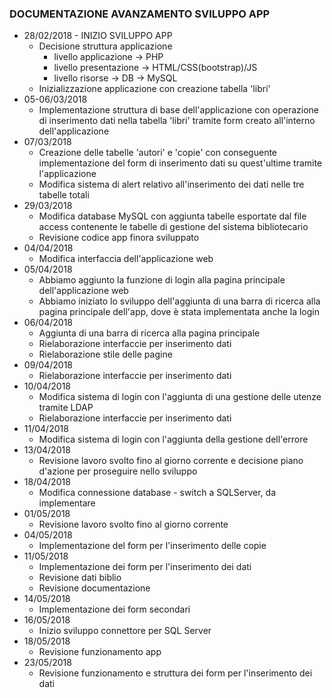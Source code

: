 ### DOCUMENTAZIONE AVANZAMENTO SVILUPPO APP
- 28/02/2018 - INIZIO SVILUPPO APP
    - Decisione struttura applicazione
        - livello applicazione -> PHP
        - livello presentazione -> HTML/CSS(bootstrap)/JS
        - livello risorse -> DB -> MySQL
    - Inizializzazione applicazione con creazione tabella 'libri'
- 05-06/03/2018
    - Implementazione struttura di base dell'applicazione con operazione di inserimento dati nella tabella 'libri' tramite form creato all'interno dell'applicazione
- 07/03/2018
    - Creazione delle tabelle 'autori' e 'copie' con conseguente implementazione del form di inserimento dati su quest'ultime tramite l'applicazione
    - Modifica sistema di alert relativo all'inserimento dei dati nelle tre tabelle totali 
- 29/03/2018
    - Modifica database MySQL con aggiunta tabelle esportate dal file access contenente le tabelle di gestione del sistema bibliotecario
    - Revisione codice app finora sviluppato
- 04/04/2018
    - Modifica interfaccia dell'applicazione web
- 05/04/2018
    - Abbiamo aggiunto la funzione di login alla pagina principale dell'applicazione web
    - Abbiamo iniziato lo sviluppo dell'aggiunta di una barra di ricerca alla pagina principale dell'app, dove è stata implementata anche la login
- 06/04/2018
    - Aggiunta di una barra di ricerca alla pagina principale
    - Rielaborazione interfaccie per inserimento dati
    - Rielaborazione stile delle pagine
- 09/04/2018
    - Rielaborazione interfaccie per inserimento dati
- 10/04/2018    
    - Modifica sistema di login con l'aggiunta di una gestione delle utenze tramite LDAP
    - Rielaborazione interfaccie per inserimento dati
- 11/04/2018
    - Modifica sistema di login con l'aggiunta della gestione dell'errore
- 13/04/2018
    - Revisione lavoro svolto fino al giorno corrente e decisione piano d'azione per proseguire nello sviluppo
- 18/04/2018
    - Modifica connessione database - switch a SQLServer, da implementare
- 01/05/2018
    - Revisione lavoro svolto fino al giorno corrente
- 04/05/2018
    - Implementazione del form per l'inserimento delle copie
- 11/05/2018
    - Implementazione dei form per l'inserimento dei dati
    - Revisione dati biblio
    - Revisione documentazione
- 14/05/2018
    - Implementazione dei form secondari
- 16/05/2018
    - Inizio sviluppo connettore per SQL Server
- 18/05/2018
    - Revisione funzionamento app
- 23/05/2018
    - Revisione funzionamento e struttura dei form per l'inserimento dei dati